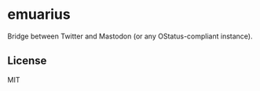 # emuarius

Bridge between Twitter and Mastodon (or any OStatus-compliant instance).

## License

MIT

